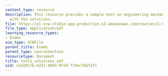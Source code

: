 ```yaml
---
content_type: resource
description: This resource provides a sample test on engineering mechanics II, along
  with the solutions.
file: https://ol-ocw-studio-app-production.s3.amazonaws.com/courses/1-060-engineering-mechanics-ii-spring-2006/e2d2017bb2216603073df33ecfdbfaf1_test2_solutions.pdf
file_type: application/pdf
learning_resource_types:
- Exams
ocw_type: OCWFile
parent_title: Exams
parent_type: CourseSection
resourcetype: Document
title: test2_solutions.pdf
uid: e2d2017b-b221-6603-073d-f33ecfdbfaf1
---
```

